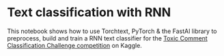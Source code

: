 # Text classification with RNN
This notebook shows how to use Torchtext, PyTorch & the FastAI library to preprocess, build and train a RNN text classifier for the [Toxic Comment Classification Challenge competition](https://www.kaggle.com/c/jigsaw-toxic-comment-classification-challenge) on Kaggle.

